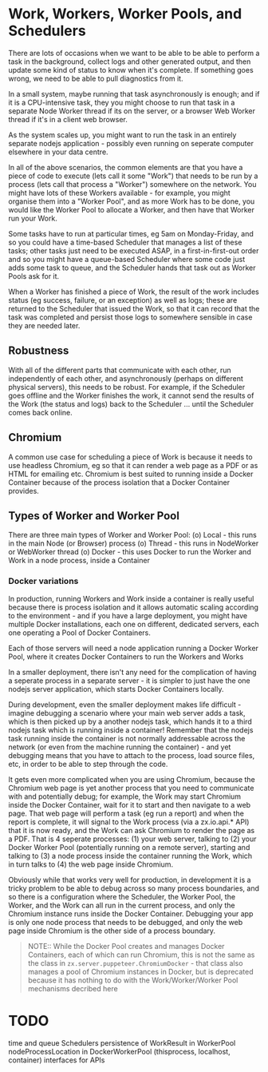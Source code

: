 # Work, Workers, Worker Pools, and Schedulers

There are lots of occasions when we want to be able to be able to perform a task in the background, collect logs and other generated output,
and then update some kind of status to know when it's complete. If something goes wrong, we need to be able to pull diagnostics from it.

In a small system, maybe running that task asynchronously is enough; and if it is a CPU-intensive task, they you might choose to run that
task in a separate Node Worker thread if its on the server, or a browser Web Worker thread if it's in a client web browser.

As the system scales up, you might want to run the task in an entirely separate nodejs application - possibly even running on seperate
computer elsewhere in your data centre.

In all of the above scenarios, the common elements are that you have a piece of code to execute (lets call it some "Work") that needs to be
run by a process (lets call that process a "Worker") somewhere on the network. You might have lots of these Workers available - for example,
you might organise them into a "Worker Pool", and as more Work has to be done, you would like the Worker Pool to allocate a Worker, and then
have that Worker run your Work.

Some tasks have to run at particular times, eg 5am on Monday-Friday, and so you could have a time-based Scheduler that manages a list of
these tasks; other tasks just need to be executed ASAP, in a first-in-first-out order and so you might have a queue-based Scheduler where
some code just adds some task to queue, and the Scheduler hands that task out as Worker Pools ask for it.

When a Worker has finished a piece of Work, the result of the work includes status (eg success, failure, or an exception) as well as logs;
these are returned to the Scheduler that issued the Work, so that it can record that the task was completed and persist those logs to
somewhere sensible in case they are needed later.

## Robustness

With all of the different parts that communicate with each other, run independently of each other, and asynchronously (perhaps on different
physical servers), this needs to be robust. For example, if the Scheduler goes offline and the Worker finishes the work, it cannot send the
results of the Work (the status and logs) back to the Scheduler ... until the Scheduler comes back online.

## Chromium

A common use case for scheduling a piece of Work is because it needs to use headless Chromium, eg so that it can render a web page as a PDF
or as HTML for emailing etc. Chromium is best suited to running inside a Docker Container because of the process isolation that a Docker
Container provides.

## Types of Worker and Worker Pool

There are three main types of Worker and Worker Pool:
(o) Local - this runs in the main Node (or Browser) process
(o) Thread - this runs in NodeWorker or WebWorker thread
(o) Docker - this uses Docker to run the Worker and Work in a node process, inside a Container

### Docker variations

In production, running Workers and Work inside a container is really useful because there is process isolation and it allows automatic scaling
according to the environment - and if you have a large deployment, you might have multiple Docker installations, each one on different, dedicated
servers, each one operating a Pool of Docker Containers.

Each of those servers will need a node application running a Docker Worker Pool, where it creates Docker Containers to run the Workers and Works

In a smaller deployment, there isn't any need for the complication of having a seperate process in a separate server - it is simpler to just have the
one nodejs server application, which starts Docker Containers locally.

During development, even the smaller deployment makes life difficult - imagine debugging a scenario where your main web server adds a task, which
is then picked up by a another nodejs task, which hands it to a third nodejs task which is running inside a container! Remember that the nodejs
task running inside the container is not normally addressable across the network (or even from the machine running the container) - and yet
debugging means that you have to attach to the process, load source files, etc, in order to be able to step through the code.

It gets even more complicated when you are using Chromium, because the Chromium web page is yet another process that you need to communicate with
and potentially debug; for example, the Work may start Chromium inside the Docker Container, wait for it to start and then navigate to a web page.
That web page will perform a task (eg run a report) and when the report is complete, it will signal to the Work process (via a zx.io.api.\* API)
that it is now ready, and the Work can ask Chromium to render the page as a PDF. That is 4 seperate processes: (1) your web server, talking to (2)
your Docker Worker Pool (potentially running on a remote server), starting and talking to (3) a node process inside the container running the Work,
which in turn talks to (4) the web page inside Chromium.

Obviously while that works very well for production, in development it is a tricky problem to be able to debug across so many process boundaries,
and so there is a configuration where the Scheduler, the Worker Pool, the Worker, and the Work can all run in the current process, and only the
Chromium instance runs inside the Docker Container. Debugging your app is only one node process that needs to be debugged, and only the web page
inside Chromium is the other side of a process boundary.

> NOTE:: While the Docker Pool creates and manages Docker Containers, each of which can run Chromium, this is not the same as the class in
> `zx.server.puppeteer.ChromiumDocker` - that class also manages a pool of Chromium instances in Docker, but is deprecated because it has nothing to
> do with the Work/Worker/Worker Pool mechanisms decribed here

# TODO

time and queue Schedulers
persistence of WorkResult in WorkerPool
nodeProcessLocation in DockerWorkerPool (thisprocess, localhost, container)
interfaces for APIs
